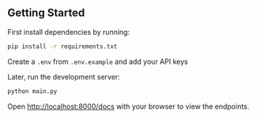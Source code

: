 ## Getting Started

First install dependencies by running:
```bash
pip install -r requirements.txt
```

Create a `.env` from `.env.example` and add your API keys

Later, run the development server:

```bash
python main.py
```

Open [http://localhost:8000/docs](http://localhost:8000/docs) with your browser to view the endpoints.
